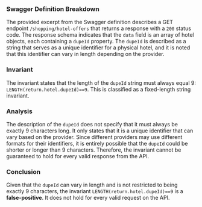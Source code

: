 ### Swagger Definition Breakdown
The provided excerpt from the Swagger definition describes a GET endpoint `/shopping/hotel-offers` that returns a response with a `200` status code. The response schema indicates that the `data` field is an array of hotel objects, each containing a `dupeId` property. The `dupeId` is described as a string that serves as a unique identifier for a physical hotel, and it is noted that this identifier can vary in length depending on the provider.

### Invariant
The invariant states that the length of the `dupeId` string must always equal 9: `LENGTH(return.hotel.dupeId)==9`. This is classified as a fixed-length string invariant.

### Analysis
The description of the `dupeId` does not specify that it must always be exactly 9 characters long. It only states that it is a unique identifier that can vary based on the provider. Since different providers may use different formats for their identifiers, it is entirely possible that the `dupeId` could be shorter or longer than 9 characters. Therefore, the invariant cannot be guaranteed to hold for every valid response from the API.

### Conclusion
Given that the `dupeId` can vary in length and is not restricted to being exactly 9 characters, the invariant `LENGTH(return.hotel.dupeId)==9` is a **false-positive**. It does not hold for every valid request on the API.
